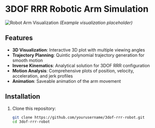 # 3DOF RRR Robotic Arm Simulation  

![Robot Arm Visualization](assets/arm_demo.gif) *(Example visualization placeholder)*  

## Features  
- **3D Visualization**: Interactive 3D plot with multiple viewing angles  
- **Trajectory Planning**: Quintic polynomial trajectory generation for smooth motion  
- **Inverse Kinematics**: Analytical solution for 3DOF RRR configuration  
- **Motion Analysis**: Comprehensive plots of position, velocity, acceleration, and jerk profiles  
- **Animation**: Saveable animation of the arm movement  

## Installation  
1. Clone this repository:  
   ```bash  
   git clone https://github.com/yourusername/3dof-rrr-robot.git  
   cd 3dof-rrr-robot  
